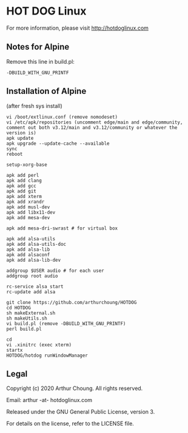 # HOT DOG Linux

For more information, please visit http://hotdoglinux.com



## Notes for Alpine

Remove this line in build.pl:

```
-DBUILD_WITH_GNU_PRINTF
```

## Installation of Alpine

(after fresh sys install)

```
vi /boot/extlinux.conf (remove nomodeset)
vi /etc/apk/repositories (uncomment edge/main and edge/community, comment out both v3.12/main and v3.12/community or whatever the version is)
apk update
apk upgrade --update-cache --available
sync
reboot

setup-xorg-base

apk add perl
apk add clang
apk add gcc
apk add git
apk add xterm
apk add xrandr
apk add musl-dev
apk add libx11-dev
apk add mesa-dev

apk add mesa-dri-swrast # for virtual box

apk add alsa-utils
apk add alsa-utils-doc
apk add alsa-lib
apk add alsaconf
apk add alsa-lib-dev

addgroup $USER audio # for each user
addgroup root audio

rc-service alsa start
rc-update add alsa

git clone https://github.com/arthurchoung/HOTDOG
cd HOTDOG
sh makeExternal.sh
sh makeUtils.sh
vi build.pl (remove -DBUILD_WITH_GNU_PRINTF)
perl build.pl

cd
vi .xinitrc (exec xterm)
startx
HOTDOG/hotdog runWindowManager
```


## Legal

Copyright (c) 2020 Arthur Choung. All rights reserved.

Email: arthur -at- hotdoglinux.com

Released under the GNU General Public License, version 3.

For details on the license, refer to the LICENSE file.

